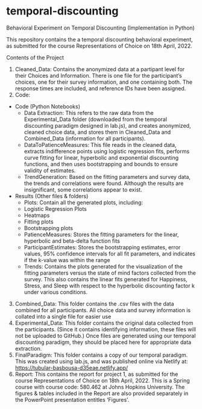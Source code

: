 # temporal-discounting
Behavioral Experiment on Temporal Discounting (Implementation in Python) 

This repository contains the a temporal discounting behavioral experiment, as submitted for the course Representations of Choice on 18th April, 2022. 

Contents of the Project

1. Cleaned_Data: Contains the anonymized data at a partipant level for their Choices and Information. There is one file for the participant’s choices, one for their survey information, and one containing both. The response times are included, and reference IDs have been assigned. 
2. Code: 
  * Code (Python Notebooks)
    * Data Extraction: This refers to the raw data from the Experimental_Data folder (downloaded from the temporal discounting paradigm designed in lab.js), and creates anonymized, cleaned choice data, and stores them in Cleaned_Data and Combined_Data (information for all participants). 
    * DataToPatienceMeasures: This file reads in the cleaned data, extracts indifference points using logistic regression fits, performs curve fitting for linear, hyperbolic and exponential discounting functions, and then uses bootstrapping and bounds to ensure validity of estimates. 
    * TrendGeneration: Based on the fitting parameters and survey data, the trends and correlations were found. Although the results are insignificant, some correlations appear to exist. 
  *  Results (Other files & folders) 
      * Plots: Contain all the generated plots, including:
       * Logistic Regression Plots
       * Heatmaps
       * Fitting plots 
       * Bootstrapping plots 
     * PatienceMeasures: Stores the fitting parameters for the linear, hyperbolic and beta-delta function fits 
     * ParticipantEstimates: Stores the bootstrapping estimates, error values, 95% confidence intervals for all fit parameters, and indicates if the k-value was within the range
     * Trends: Contains the plots generated for the visualization of the fitting parameters versus the state of mind factors collected from the survey. This also contains the linear fits generated for Happiness, Stress, and Sleep with respect to the hyperbolic discounting factor k under various conditions. 
3. Combined_Data: This folder contains the .csv files with the data combined for all participants. All choice data and survey information is collated into a single file for easier use
4. Experimental_Data: This folder contains the original data collected from the participants. (Since it contains identifying information, these files will not be uploaded to GitHub.) Once files are generated using our temporal discounting paradigm, they should be placed here for appropriate data extraction. 
5. FinalParadigm: This folder contains a copy of our temporal paradigm. This was created using lab.js, and was published online via Netlify at: https://tubular-basbousa-d35eae.netlify.app/
6. Report: This contains the report for project 1, as submitted for the course Representations of Choice on 18th April, 2022. This is a Spring course with course code: 580.462 at Johns Hopkins University. The figures & tables included in the Report are also provided separately in the PowerPoint presentation entitles ‘Figures’. 

